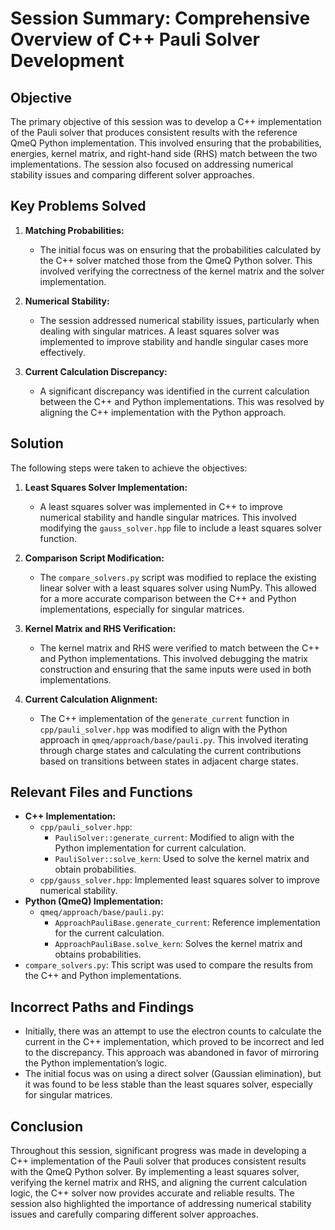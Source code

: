 # Session Summary: Comprehensive Overview of C++ Pauli Solver Development

## Objective

The primary objective of this session was to develop a C++ implementation of the Pauli solver that produces consistent results with the reference QmeQ Python implementation. This involved ensuring that the probabilities, energies, kernel matrix, and right-hand side (RHS) match between the two implementations. The session also focused on addressing numerical stability issues and comparing different solver approaches.

## Key Problems Solved

1.  **Matching Probabilities:**
    *   The initial focus was on ensuring that the probabilities calculated by the C++ solver matched those from the QmeQ Python solver. This involved verifying the correctness of the kernel matrix and the solver implementation.

2.  **Numerical Stability:**
    *   The session addressed numerical stability issues, particularly when dealing with singular matrices. A least squares solver was implemented to improve stability and handle singular cases more effectively.

3.  **Current Calculation Discrepancy:**
    *   A significant discrepancy was identified in the current calculation between the C++ and Python implementations. This was resolved by aligning the C++ implementation with the Python approach.

## Solution

The following steps were taken to achieve the objectives:

1.  **Least Squares Solver Implementation:**
    *   A least squares solver was implemented in C++ to improve numerical stability and handle singular matrices. This involved modifying the `gauss_solver.hpp` file to include a least squares solver function.

2.  **Comparison Script Modification:**
    *   The `compare_solvers.py` script was modified to replace the existing linear solver with a least squares solver using NumPy. This allowed for a more accurate comparison between the C++ and Python implementations, especially for singular matrices.

3.  **Kernel Matrix and RHS Verification:**
    *   The kernel matrix and RHS were verified to match between the C++ and Python implementations. This involved debugging the matrix construction and ensuring that the same inputs were used in both implementations.

4.  **Current Calculation Alignment:**
    *   The C++ implementation of the `generate_current` function in `cpp/pauli_solver.hpp` was modified to align with the Python approach in `qmeq/approach/base/pauli.py`. This involved iterating through charge states and calculating the current contributions based on transitions between states in adjacent charge states.

## Relevant Files and Functions

*   **C++ Implementation:**
    *   `cpp/pauli_solver.hpp`:
        *   `PauliSolver::generate_current`: Modified to align with the Python implementation for current calculation.
        *   `PauliSolver::solve_kern`: Used to solve the kernel matrix and obtain probabilities.
    *   `cpp/gauss_solver.hpp`: Implemented least squares solver to improve numerical stability.
*   **Python (QmeQ) Implementation:**
    *   `qmeq/approach/base/pauli.py`:
        *   `ApproachPauliBase.generate_current`: Reference implementation for the current calculation.
        *   `ApproachPauliBase.solve_kern`: Solves the kernel matrix and obtains probabilities.
*   `compare_solvers.py`: This script was used to compare the results from the C++ and Python implementations.

## Incorrect Paths and Findings

*   Initially, there was an attempt to use the electron counts to calculate the current in the C++ implementation, which proved to be incorrect and led to the discrepancy. This approach was abandoned in favor of mirroring the Python implementation’s logic.
*   The initial focus was on using a direct solver (Gaussian elimination), but it was found to be less stable than the least squares solver, especially for singular matrices.

## Conclusion

Throughout this session, significant progress was made in developing a C++ implementation of the Pauli solver that produces consistent results with the QmeQ Python solver. By implementing a least squares solver, verifying the kernel matrix and RHS, and aligning the current calculation logic, the C++ solver now provides accurate and reliable results. The session also highlighted the importance of addressing numerical stability issues and carefully comparing different solver approaches.
